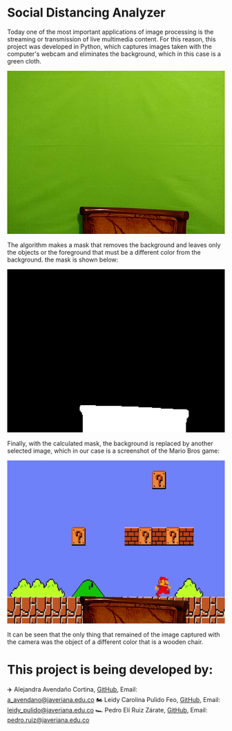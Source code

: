 # **Social Distancing Analyzer**

Today one of the most important applications of image processing is the streaming or transmission of live multimedia content. For this reason, this project was developed in Python, which captures images taken with the computer's webcam and eliminates the background, which in this case is a green cloth.

<p align="center">
<img src ="./media/original.png" alt="drawing" width="1000"/>
</p>

The algorithm makes a mask that removes the background and leaves only the objects or the foreground that must be a different color from the background. the mask is shown below:

<p align="center">
<img src ="./media/mask.png" alt="drawing" width="1000"/>
</p>

Finally, with the calculated mask, the background is replaced by another selected image, which in our case is a screenshot of the Mario Bros game:

<p align="center">
<img src ="./media/result.png" alt="drawing" width="1000"/>
</p>

It can be seen that the only thing that remained of the image captured with the camera was the object of a different color that is a wooden chair.

# **This project is being developed by:**

✈️ Alejandra Avendaño Cortina, [GitHub](https://github.com/alejandraavendano), Email: a_avendano@javeriana.edu.co
🏍️ Leidy Carolina Pulido Feo, [GitHub](https://github.com/Carolina-Pulido), Email: leidy_pulido@javeriana.edu.co
🏎️ Pedro Elí Ruiz Zárate, [GitHub](https://github.com/PedroRuizCode), Email: pedro.ruiz@javeriana.edu.co
